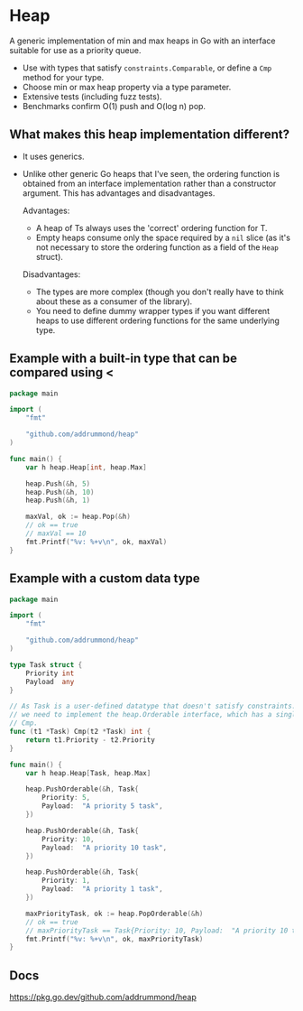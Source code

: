 # Heap

A generic implementation of min and max heaps in Go with an interface suitable
for use as a priority queue.

* Use with types that satisfy `constraints.Comparable`, or define a
  `Cmp` method for your type.
* Choose min or max heap property via a type parameter.
* Extensive tests (including fuzz tests).
* Benchmarks confirm O(1) push and O(log n) pop.

## What makes this heap implementation different?

* It uses generics.
* Unlike other generic Go heaps that I've seen, the ordering function is
  obtained from an interface implementation rather than a constructor argument.
  This has advantages and disadvantages.

  Advantages:
    - A heap of Ts always uses the 'correct' ordering function for T.
    - Empty heaps consume only the space required by a `nil` slice (as it's not
      necessary to store the ordering function as a field of the `Heap` struct).

  Disadvantages:
    - The types are more complex (though you don't really have to
      think about these as a consumer of the library).
    - You need to define dummy wrapper types if you want different heaps to use
      different ordering functions for the same underlying type.

## Example with a built-in type that can be compared using <

```go
package main

import (
	"fmt"

	"github.com/addrummond/heap"
)

func main() {
	var h heap.Heap[int, heap.Max]

	heap.Push(&h, 5)
	heap.Push(&h, 10)
	heap.Push(&h, 1)

	maxVal, ok := heap.Pop(&h)
	// ok == true
	// maxVal == 10
	fmt.Printf("%v: %+v\n", ok, maxVal)
}
```

## Example with a custom data type

```go
package main

import (
	"fmt"

	"github.com/addrummond/heap"
)

type Task struct {
	Priority int
	Payload  any
}

// As Task is a user-defined datatype that doesn't satisfy constraints.Ordered,
// we need to implement the heap.Orderable interface, which has a single method,
// Cmp.
func (t1 *Task) Cmp(t2 *Task) int {
	return t1.Priority - t2.Priority
}

func main() {
	var h heap.Heap[Task, heap.Max]

	heap.PushOrderable(&h, Task{
		Priority: 5,
		Payload:  "A priority 5 task",
	})

	heap.PushOrderable(&h, Task{
		Priority: 10,
		Payload:  "A priority 10 task",
	})

	heap.PushOrderable(&h, Task{
		Priority: 1,
		Payload:  "A priority 1 task",
	})

	maxPriorityTask, ok := heap.PopOrderable(&h)
	// ok == true
	// maxPriorityTask == Task{Priority: 10, Payload:  "A priority 10 task"}
	fmt.Printf("%v: %+v\n", ok, maxPriorityTask)
}
```

## Docs

https://pkg.go.dev/github.com/addrummond/heap

